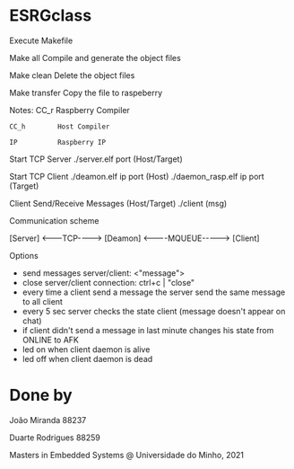 # ESRGclass

Execute Makefile

Make all        Compile and generate the object files

Make clean      Delete the object files

Make transfer   Copy the file to raspeberry

Notes:
    CC_r        Raspberry Compiler 
    
    CC_h        Host Compiler
    
    IP          Raspberry IP


Start TCP Server
./server.elf port               (Host/Target)

Start TCP Client
./deamon.elf ip port            (Host)
./daemon_rasp.elf ip port       (Target)

Client Send/Receive Messages    (Host/Target)
./client (msg)

Communication scheme

[Server] <---TCP----> [Deamon] <----MQUEUE-----> [Client]

Options
 - send messages server/client:	<"message">
 - close server/client connection: ctrl+c | "close"
 - every time a client send a message the server send the same message to all client
 - every 5 sec server checks the state client (message doesn't appear on chat)
 - if client didn't send a message in last minute changes his state from ONLINE to AFK
 - led on when client daemon is alive
 - led off when client daemon is dead

# Done by
João Miranda 88237

Duarte Rodrigues 88259

Masters in Embedded Systems @ Universidade do Minho, 2021
